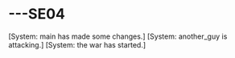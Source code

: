 # ---SE04

[System: main has made some changes.]
[System: another_guy is attacking.]
[System: the war has started.] 

